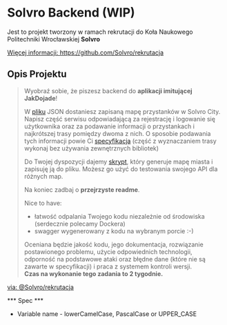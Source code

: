 # Solvro Backend (WIP)

Jest to projekt tworzony w ramach rekrutacji do Koła Naukowego Politechniki Wrocławskiej **Solvro**

[ Więcej informacji: https://github.com/Solvro/rekrutacja ](https://github.com/Solvro/rekrutacja)

## Opis Projektu

> Wyobraź sobie, że piszesz backend do **aplikacji imitującej JakDojade**!
> 
> W [pliku](https://github.com/Solvro/rekrutacja/blob/master/backend/solvro_city.json) JSON dostaniesz zapisaną mapę przystanków w Solvro City. Napisz część serwisu odpowiadającą za rejestrację i logowanie się użytkownika oraz za podawanie informacji o przystankach i najkrótszej trasy pomiędzy dwoma z nich. O sposobie podawania tych informacji powie Ci [specyfikacja](https://github.com/Solvro/rekrutacja/blob/master/backend/stops_api.yaml) (część z wyznaczaniem trasy wykonaj bez używania zewnętrznych bibliotek)
> 
> Do Twojej dyspozycji dajemy [skrypt](https://github.com/Solvro/rekrutacja/blob/master/backend/city_generator.py), który generuje mapę miasta i zapisuję ją do pliku. Możesz go użyć do testowania swojego API dla różnych map.
> 
> Na koniec zadbaj o **przejrzyste readme**.
> 
> Nice to have:
>  - łatwość odpalania Twojego kodu niezależnie od środowiska (serdecznie polecamy Dockera)
>  - swagger wygenerowany z kodu na wybranym porcie :-)
> 
> Oceniana będzie jakość kodu, jego dokumentacja, rozwiązanie postawionego problemu, użycie odpowiednich technologii, odporność na podstawowe ataki oraz błędne dane (które nie są zawarte w specyfikacji) i praca z systemem kontroli wersji.  
**Czas na wykonanie tego zadania to 2 tygodnie.**
>
[ via: @Solvro/rekrutacja ](https://github.com/Solvro/rekrutacja)

*** Spec ***

* Variable name - lowerCamelCase, PascalCase or UPPER_CASE


